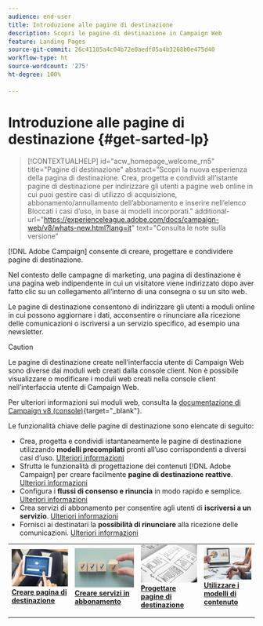 ```yaml
---
audience: end-user
title: Introduzione alle pagine di destinazione
description: Scopri le pagine di destinazione in Campaign Web
feature: Landing Pages
source-git-commit: 26c41105a4c04b72e0aedf05a4b3268b0e475d40
workflow-type: ht
source-wordcount: '275'
ht-degree: 100%

---
```


# Introduzione alle pagine di destinazione {#get-sarted-lp}

>[!CONTEXTUALHELP]
>id="acw_homepage_welcome_rn5"
>title="Pagine di destinazione"
>abstract="Scopri la nuova esperienza della pagina di destinazione. Crea, progetta e condividi all’istante pagine di destinazione per indirizzare gli utenti a pagine web online in cui puoi gestire casi di utilizzo di acquisizione, abbonamento/annullamento dell’abbonamento e inserire nell’elenco Bloccati i casi d’uso, in base ai modelli incorporati."
>additional-url="https://experienceleague.adobe.com/docs/campaign-web/v8/whats-new.html?lang=it" text="Consulta le note sulla versione"

[!DNL Adobe Campaign] consente di creare, progettare e condividere pagine di destinazione.

Nel contesto delle campagne di marketing, una pagina di destinazione è una pagina web indipendente in cui un visitatore viene indirizzato dopo aver fatto clic su un collegamento all’interno di una consegna o su un sito web.

Le pagine di destinazione consentono di indirizzare gli utenti a moduli online in cui possono aggiornare i dati, acconsentire o rinunciare alla ricezione delle comunicazioni o iscriversi a un servizio specifico, ad esempio una newsletter.

>[!CAUTION]
>
>Le pagine di destinazione create nell’interfaccia utente di Campaign Web sono diverse dai moduli web creati dalla console client. Non è possibile visualizzare o modificare i moduli web creati nella console client nell’interfaccia utente di Campaign Web.
>
>Per ulteriori informazioni sui moduli web, consulta la [documentazione di Campaign v8 (console)](https://experienceleague.adobe.com/docs/campaign/campaign-v8/content/webapps.html?lang=it){target="_blank"}.

Le funzionalità chiave delle pagine di destinazione sono elencate di seguito:

* Crea, progetta e condividi istantaneamente le pagine di destinazione utilizzando **modelli precompilati** pronti all’uso corrispondenti a diversi casi d’uso. [Ulteriori informazioni](create-lp.md)
* Sfrutta le funzionalità di progettazione dei contenuti [!DNL Adobe Campaign] per creare facilmente **pagine di destinazione reattive**. [Ulteriori informazioni](lp-content.md)
* Configura i **flussi di consenso e rinuncia** in modo rapido e semplice. [Ulteriori informazioni](lp-use-cases.md)
* Crea servizi di abbonamento per consentire agli utenti di **iscriversi a un servizio**. [Ulteriori informazioni](lp-use-cases.md#lp-subscription)
* Fornisci ai destinatari la **possibilità di rinunciare** alla ricezione delle comunicazioni. [Ulteriori informazioni](lp-use-cases.md#lp-unsubscription)
  <!--Send a **confirmation email** upon opt-in or opt-out.-->

<table style="table-layout:fixed"><tr style="border: 0;">
<td>
<a href="create-lp.md">
<img alt="Lead" src="../assets/do-not-localize/lp-subscription.jpeg">
</a>
<div><a href="create-lp.md"><strong>Creare pagina di destinazione</strong>
</div>
<p>
</td>
<td>
<a href="../audience/manage-services.md">
<img alt="Non frequente" src="../assets/do-not-localize/lp-list.jpg">
</a>
<div>
<a href="../audience/manage-services.md"><strong>Creare servizi in abbonamento</strong></a>
</div>
<p></td>
<td>
<a href="lp-content.md">
<img alt="Convalida" src="../assets/do-not-localize/lp-design.jpg">
</a>
<div>
<a href="lp-content.md"><strong>Progettare pagine di destinazione</strong></a>
</div>
<p>
</td>
<td>
<a href="lp-templates.md">
<img alt="Convalida" src="../assets/do-not-localize/lp-reporting.jpg">
</a>
<div>
<a href="lp-templates.md"><strong>Utilizzare i modelli di contenuto</strong></a>
</div>
<p>
</td>
</tr></table>

